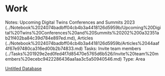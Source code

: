 # Work

Notes: Upcoming Digital Twins Conferences and Summits 2023 (../Notebook%2024074badbff04cb4b3a4418126d5959b/Upcoming%20Digital%20Twins%20Conferences%20and%20Summits%20202%200a32351ab21f402ba84c39d784e897ed.md), Articles (../Notebook%2024074badbff04cb4b3a4418126d5959b/Articles%2044aaf4f67e97480ca316ed00b2b74833.md)
Tasks: Invite team members (../Tasks%201929e2ed0fed4f7d85470e5765d6b526/Invite%20team%20members%20ecebc9422286436aa1aa3c5a50940546.md)
Type: Area

[Untitled Database](Work%20f4854a3896ab401cb371951ddb316e4d/Untitled%20Database%2095296492f5544a299657a9056e9a2c46.csv)